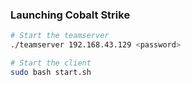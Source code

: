 ### Launching Cobalt Strike
```bash
# Start the teamserver
./teamserver 192.168.43.129 <password>

# Start the client
sudo bash start.sh
```
